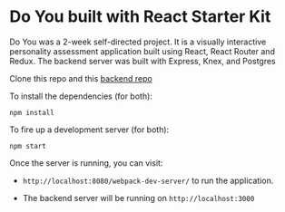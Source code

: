 # Do You built with React Starter Kit

Do You was a 2-week self-directed project. It is a visually interactive personality assessment application built using React, React Router and Redux. The backend server was built with Express, Knex, and Postgres

Clone this repo and this [backend repo](https://github.com/christielynam/do-you-postgres)

To install the dependencies (for both):

```
npm install
```

To fire up a development server (for both):

```
npm start
```

Once the server is running, you can visit:

* `http://localhost:8080/webpack-dev-server/` to run the application.

* The backend server will be running on `http://localhost:3000`
